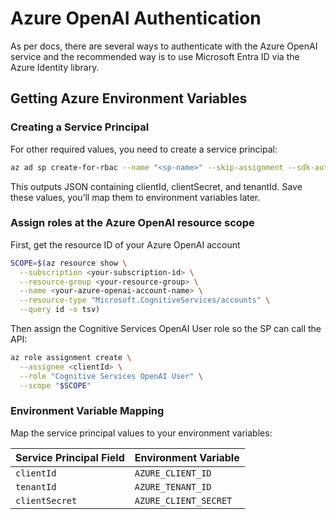 # Azure OpenAI Authentication

As per docs, there are several ways to authenticate with the Azure OpenAI service and the recommended way is to use Microsoft Entra ID via the Azure Identity library.

## Getting Azure Environment Variables

### Creating a Service Principal

For other required values, you need to create a service principal:

```bash
az ad sp create-for-rbac --name "<sp-name>" --skip-assignment --sdk-auth
```

This outputs JSON containing clientId, clientSecret, and tenantId.
Save these values, you’ll map them to environment variables later.

### Assign roles at the Azure OpenAI resource scope

First, get the resource ID of your Azure OpenAI account

```bash
SCOPE=$(az resource show \
  --subscription <your-subscription-id> \
  --resource-group <your-resource-group> \
  --name <your-azure-openai-account-name> \
  --resource-type "Microsoft.CognitiveServices/accounts" \
  --query id -o tsv)
```

Then assign the Cognitive Services OpenAI User role so the SP can call the API:

```bash
az role assignment create \
  --assignee <clientId> \
  --role "Cognitive Services OpenAI User" \
  --scope "$SCOPE"
```

### Environment Variable Mapping

Map the service principal values to your environment variables:

| Service Principal Field | Environment Variable  |
| ----------------------- | --------------------- |
| `clientId`              | `AZURE_CLIENT_ID`     |
| `tenantId`              | `AZURE_TENANT_ID`     |
| `clientSecret`          | `AZURE_CLIENT_SECRET` |
